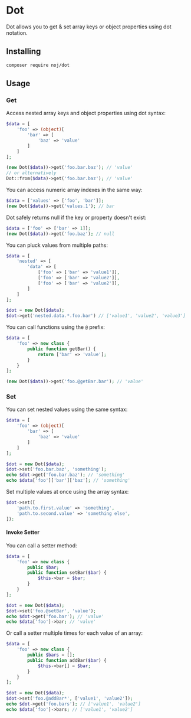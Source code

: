 # Dot

Dot allows you to get & set array keys or object properties using dot notation.

## Installing

```bash
composer require noj/dot
```

## Usage

### Get

Access nested array keys and object properties using dot syntax:

```php
$data = [
    'foo' => (object)[
        'bar' => [
            'baz' => 'value'
        ]
    ]
];

(new Dot($data))->get('foo.bar.baz'); // 'value'
// or alternatively
Dot::from($data)->get('foo.bar.baz'); // 'value'
```

You can access numeric array indexes in the same way:

```php
$data = ['values' => ['foo', 'bar']];
(new Dot($data))->get('values.1'); // bar
```

Dot safely returns null if the key or property doesn't exist:

```php
$data = ['foo' => ['bar' => 1]];
(new Dot($data))->get('foo.baz'); // null
```

You can pluck values from multiple paths:

```php
$data = [
    'nested' => [
        'data' => [
            ['foo' => ['bar' => 'value1']],
            ['foo' => ['bar' => 'value2']],
            ['foo' => ['bar' => 'value2']],
        ]
    ]
];

$dot = new Dot($data);
$dot->get('nested.data.*.foo.bar') // ['value1', 'value2', 'value3']
```

You can call functions using the `@` prefix:

```php
$data = [
    'foo' => new class {
        public function getBar() {
            return ['bar' => 'value'];
        }
    }
];

(new Dot($data))->get('foo.@getBar.bar'); // 'value'
```

### Set

You can set nested values using the same syntax:

```php
$data = [
    'foo' => (object)[
        'bar' => [
            'baz' => 'value'
        ]
    ]
];

$dot = new Dot($data);
$dot->set('foo.bar.baz', 'something');
echo $dot->get('foo.bar.baz'); // 'something'
echo $data['foo']['bar']['baz']; // 'something'
```

Set multiple values at once using the array syntax:

```php
$dot->set([
    'path.to.first.value' => 'something',
    'path.to.second.value' => 'something else',
]):
```

#### Invoke Setter

You can call a setter method:

```php
$data = [
    'foo' => new class {
        public $bar;
        public function setBar($bar) {
            $this->bar = $bar;
        }
    }
];

$dot = new Dot($data);
$dot->set('foo.@setBar', 'value');
echo $dot->get('foo.bar'); // 'value'
echo $data['foo']->bar; // 'value'
```

Or call a setter multiple times for each value of an array:

```php
$data = [
    'foo' => new class {
        public $bars = [];
        public function addBar($bar) {
            $this->bar[] = $bar;
        }
    }
];

$dot = new Dot($data);
$dot->set('foo.@addBar*', ['value1', 'value2']);
echo $dot->get('foo.bars'); // ['value1', 'value2']
echo $data['foo']->bars; // ['value1', 'value2']
```

